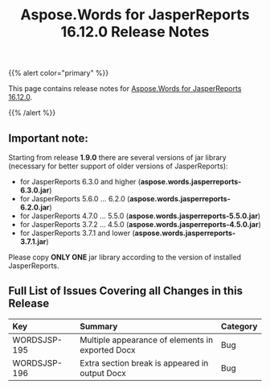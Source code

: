 ﻿---
title: Aspose.Words for JasperReports 16.12.0 Release Notes
second_title: Aspose.Words for JasperReports
articleTitle: Aspose.Words for JasperReports 16.12.0 Release Notes
linktitle: Aspose.Words for JasperReports 16.12.0 Release Notes
description: "Aspose.Words for JasperReports 16.12.0 Release Notes – the latest updates and fixes."
type: docs
weight: 10
url: /jasperreports/aspose-words-for-jasperreports-16-12-0-release-notes/
---

{{% alert color="primary" %}}

This page contains release notes for [Aspose.Words for JasperReports 16.12.0](https://downloads.aspose.com/words/jasperreports/new-releases/aspose.words-for-jasperreports-16.12.0/).

{{% /alert %}}

## Important note:

Starting from release **1.9.0** there are several versions of jar library (necessary for better support of older versions of JasperReports):

- for JasperReports 6.3.0 and higher (**aspose.words.jasperreports-6.3.0.jar**)
- for JasperReports 5.6.0 ... 6.2.0 (**aspose.words.jasperreports-6.2.0.jar**)
- for JasperReports 4.7.0 ... 5.5.0 (**aspose.words.jasperreports-5.5.0.jar**)
- for JasperReports 3.7.2 ... 4.5.0 (**aspose.words.jasperreports-4.5.0.jar**)
- for JasperReports 3.7.1 and lower (**aspose.words.jasperreports-3.7.1.jar**)

Please copy **ONLY ONE** jar library according to the version of installed JasperReports.

## Full List of Issues Covering all Changes in this Release

|Key |Summary |Category |
| :- | :- | :- |
|WORDSJSP-195 |Multiple appearance of elements in exported Docx |Bug |
|WORDSJSP-196 |Extra section break is appeared in output Docx |Bug |


